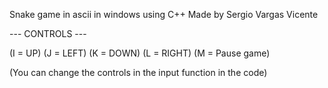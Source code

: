 Snake game in ascii in windows using C++
Made by Sergio Vargas Vicente

--- CONTROLS ---

(I = UP)
(J = LEFT)
(K = DOWN)
(L = RIGHT)
(M = Pause game)

(You can change the controls in the input function in the code)
